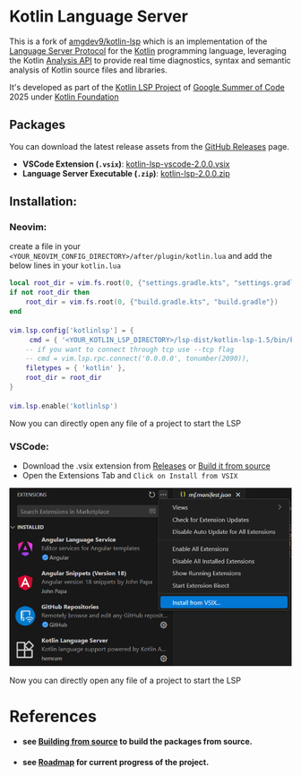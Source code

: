 # Kotlin Language Server

This is a fork of [amgdev9/kotlin-lsp](https://github.com/amgdev9/kotlin-lsp) which is an implementation of the [Language Server Protocol](https://microsoft.github.io/language-server-protocol/specification) for the [Kotlin](https://kotlinlang.org) programming language, leveraging the Kotlin [Analysis API](https://github.com/JetBrains/kotlin/blob/master/docs/analysis/analysis-api/analysis-api.md) to provide real time diagnostics, syntax and semantic analysis of Kotlin source files and libraries.

It's developed as part of the [Kotlin LSP Project](https://kotlinlang.org/docs/gsoc-2025.html#kotlin-language-server-lsp-hard-350-hrs) of [Google Summer of Code](https://summerofcode.withgoogle.com) 2025 under [Kotlin Foundation](https://kotlinfoundation.org) 

## Packages

You can download the latest release assets from the [GitHub Releases](https://github.com/h4-mm-3r/kotlin-lsp/releases) page.

*   **VSCode Extension (`.vsix`)**: [kotlin-lsp-vscode-2.0.0.vsix](https://github.com/h4-mm-3r/kotlin-lsp/releases/download/v2.0/kotlin-lsp-vscode-2.0.0.vsix)
*   **Language Server Executable (`.zip`)**: [kotlin-lsp-2.0.0.zip](https://github.com/H4-MM-3R/kotlin-lsp/releases/download/v2.0/kotlin-lsp-2.0.zip)


## Installation:

### Neovim: 
create a file in your `<YOUR_NEOVIM_CONFIG_DIRECTORY>/after/plugin/kotlin.lua`
and add the below lines in your `kotlin.lua`
```lua
local root_dir = vim.fs.root(0, {"settings.gradle.kts", "settings.gradle"})
if not root_dir then
    root_dir = vim.fs.root(0, {"build.gradle.kts", "build.gradle"})
end

vim.lsp.config['kotlinlsp'] = {
     cmd = { '<YOUR_KOTLIN_LSP_DIRECTORY>/lsp-dist/kotlin-lsp-1.5/bin/kotlin-lsp' },
    -- if you want to connect through tcp use --tcp flag
    -- cmd = vim.lsp.rpc.connect('0.0.0.0', tonumber(2090)),
    filetypes = { 'kotlin' },
    root_dir = root_dir
}

vim.lsp.enable('kotlinlsp')
```
Now you can directly open any file of a project to start the LSP

### VSCode:

*    Download the .vsix extension from [Releases](https://github.com/h4-mm-3r/kotlin-lsp/releases/download/v1.5/kotlin-lsp-vscode-1.5.0.vsix) or [Build it from source](#references)
*    Open the Extensions Tab and `Click on Install from VSIX`

![vscode-extension-screenshot](media/vscode-extension-screenshot.png)

Now you can directly open any file of a project to start the LSP

# References

*  #### see [Building from source](docs/build_from_source.md) to build the packages from source.
* #### see  [Roadmap](docs/roadmap.md) for current progress of the project.
